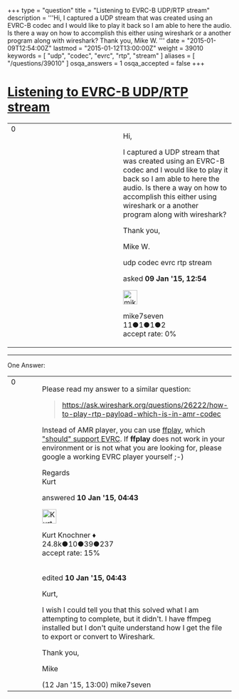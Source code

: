 +++
type = "question"
title = "Listening to EVRC-B UDP/RTP stream"
description = '''Hi,  I captured a UDP stream that was created using an EVRC-B codec and I would like to play it back so I am able to here the audio. Is there a way on how to accomplish this either using wireshark or a another program along with wireshark? Thank you,  Mike W. '''
date = "2015-01-09T12:54:00Z"
lastmod = "2015-01-12T13:00:00Z"
weight = 39010
keywords = [ "udp", "codec", "evrc", "rtp", "stream" ]
aliases = [ "/questions/39010" ]
osqa_answers = 1
osqa_accepted = false
+++

<div class="headNormal">

# [Listening to EVRC-B UDP/RTP stream](/questions/39010/listening-to-evrc-b-udprtp-stream)

</div>

<div id="main-body">

<div id="askform">

<table id="question-table" style="width:100%;"><colgroup><col style="width: 50%" /><col style="width: 50%" /></colgroup><tbody><tr class="odd"><td style="width: 30px; vertical-align: top"><div class="vote-buttons"><span id="post-39010-upvote" class="ajax-command post-vote up" rel="nofollow" title="I like this post (click again to cancel)"> </span><div id="post-39010-score" class="post-score" title="current number of votes">0</div><span id="post-39010-downvote" class="ajax-command post-vote down" rel="nofollow" title="I dont like this post (click again to cancel)"> </span> <span id="favorite-mark" class="ajax-command favorite-mark" rel="nofollow" title="mark/unmark this question as favorite (click again to cancel)"> </span><div id="favorite-count" class="favorite-count"></div></div></td><td><div id="item-right"><div class="question-body"><p>Hi,</p><p>I captured a UDP stream that was created using an EVRC-B codec and I would like to play it back so I am able to here the audio. Is there a way on how to accomplish this either using wireshark or a another program along with wireshark?</p><p>Thank you,</p><p>Mike W.</p></div><div id="question-tags" class="tags-container tags"><span class="post-tag tag-link-udp" rel="tag" title="see questions tagged &#39;udp&#39;">udp</span> <span class="post-tag tag-link-codec" rel="tag" title="see questions tagged &#39;codec&#39;">codec</span> <span class="post-tag tag-link-evrc" rel="tag" title="see questions tagged &#39;evrc&#39;">evrc</span> <span class="post-tag tag-link-rtp" rel="tag" title="see questions tagged &#39;rtp&#39;">rtp</span> <span class="post-tag tag-link-stream" rel="tag" title="see questions tagged &#39;stream&#39;">stream</span></div><div id="question-controls" class="post-controls"></div><div class="post-update-info-container"><div class="post-update-info post-update-info-user"><p>asked <strong>09 Jan '15, 12:54</strong></p><img src="https://secure.gravatar.com/avatar/0d68cf7461c4472391aee7e45f486d80?s=32&amp;d=identicon&amp;r=g" class="gravatar" width="32" height="32" alt="mike7seven&#39;s gravatar image" /><p><span>mike7seven</span><br />
<span class="score" title="11 reputation points">11</span><span title="1 badges"><span class="badge1">●</span><span class="badgecount">1</span></span><span title="1 badges"><span class="silver">●</span><span class="badgecount">1</span></span><span title="2 badges"><span class="bronze">●</span><span class="badgecount">2</span></span><br />
<span class="accept_rate" title="Rate of the user&#39;s accepted answers">accept rate:</span> <span title="mike7seven has no accepted answers">0%</span></p></div></div><div id="comments-container-39010" class="comments-container"></div><div id="comment-tools-39010" class="comment-tools"></div><div class="clear"></div><div id="comment-39010-form-container" class="comment-form-container"></div><div class="clear"></div></div></td></tr></tbody></table>

------------------------------------------------------------------------

<div class="tabBar">

<span id="sort-top"></span>

<div class="headQuestions">

One Answer:

</div>

</div>

<span id="39019"></span>

<div id="answer-container-39019" class="answer">

<table style="width:100%;"><colgroup><col style="width: 50%" /><col style="width: 50%" /></colgroup><tbody><tr class="odd"><td style="width: 30px; vertical-align: top"><div class="vote-buttons"><span id="post-39019-upvote" class="ajax-command post-vote up" rel="nofollow" title="I like this post (click again to cancel)"> </span><div id="post-39019-score" class="post-score" title="current number of votes">0</div><span id="post-39019-downvote" class="ajax-command post-vote down" rel="nofollow" title="I dont like this post (click again to cancel)"> </span></div></td><td><div class="item-right"><div class="answer-body"><p>Please read my answer to a similar question:</p><blockquote><p><a href="https://ask.wireshark.org/questions/26222/how-to-play-rtp-payload-which-is-in-amr-codec">https://ask.wireshark.org/questions/26222/how-to-play-rtp-payload-which-is-in-amr-codec</a><br />
</p></blockquote><p>Instead of AMR player, you can use <a href="https://ffmpeg.org/ffplay.html">ffplay</a>, which <a href="https://lists.mplayerhq.hu/pipermail/mplayer-users/2013-January/085890.html">"should" support EVRC</a>. If <strong>ffplay</strong> does not work in your environment or is not what you are looking for, please google a working EVRC player yourself ;-)</p><p>Regards<br />
Kurt</p></div><div class="answer-controls post-controls"></div><div class="post-update-info-container"><div class="post-update-info post-update-info-user"><p>answered <strong>10 Jan '15, 04:43</strong></p><img src="https://secure.gravatar.com/avatar/23b7bf5b13bc2c98b2e8aa9869ca5d75?s=32&amp;d=identicon&amp;r=g" class="gravatar" width="32" height="32" alt="Kurt%20Knochner&#39;s gravatar image" /><p><span>Kurt Knochner ♦</span><br />
<span class="score" title="24767 reputation points"><span>24.8k</span></span><span title="10 badges"><span class="badge1">●</span><span class="badgecount">10</span></span><span title="39 badges"><span class="silver">●</span><span class="badgecount">39</span></span><span title="237 badges"><span class="bronze">●</span><span class="badgecount">237</span></span><br />
<span class="accept_rate" title="Rate of the user&#39;s accepted answers">accept rate:</span> <span title="Kurt Knochner has 344 accepted answers">15%</span> </br></br></p></div><div class="post-update-info post-update-info-edited"><p><span> edited <strong>10 Jan '15, 04:43</strong> </span></p></div></div><div id="comments-container-39019" class="comments-container"><span id="39085"></span><div id="comment-39085" class="comment"><div id="post-39085-score" class="comment-score"></div><div class="comment-text"><p>Kurt,</p><p>I wish I could tell you that this solved what I am attempting to complete, but it didn't. I have ffmpeg installed but I don't quite understand how I get the file to export or convert to Wireshark.</p><p>Thank you,</p><p>Mike</p></div><div id="comment-39085-info" class="comment-info"><span class="comment-age">(12 Jan '15, 13:00)</span> <span class="comment-user userinfo">mike7seven</span></div></div></div><div id="comment-tools-39019" class="comment-tools"></div><div class="clear"></div><div id="comment-39019-form-container" class="comment-form-container"></div><div class="clear"></div></div></td></tr></tbody></table>

</div>

<div class="paginator-container-left">

</div>

</div>

</div>

